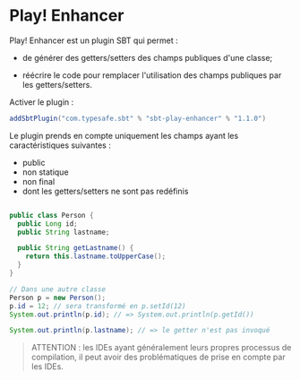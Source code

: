 # Play! Enhancer
Play! Enhancer est un plugin SBT qui permet :

* de générer des getters/setters des champs publiques d'une classe;

* réécrire le code pour remplacer l'utilisation des champs publiques par les getters/setters.

Activer le plugin :

```scala
addSbtPlugin("com.typesafe.sbt" % "sbt-play-enhancer" % "1.1.0")
```

Le plugin prends en compte uniquement les champs ayant les caractéristiques suivantes :

* public
* non statique
* non final
* dont les getters/setters ne sont pas redéfinis


```java

public class Person {
  public Long id;
  public String lastname;

  public String getLastname() {
    return this.lastname.toUpperCase();
  }
}

// Dans une autre classe
Person p = new Person();
p.id = 12; // sera transformé en p.setId(12)
System.out.println(p.id); // => System.out.println(p.getId())

System.out.println(p.lastname); // => le getter n'est pas invoqué
```

> ATTENTION : les IDEs ayant généralement leurs propres processus de compilation, il peut avoir des problématiques de prise en compte par les IDEs.
